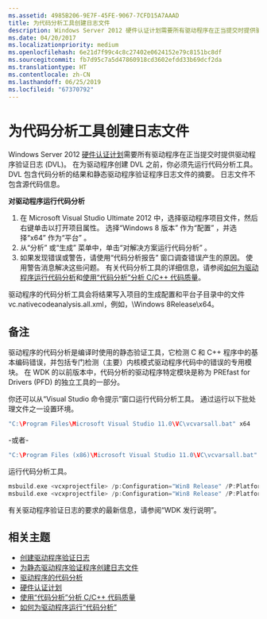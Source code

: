 ```yaml
---
ms.assetid: 4985B206-9E7F-45FE-9067-7CFD15A7AAAD
title: 为代码分析工具创建日志文件
description: Windows Server 2012 硬件认证计划需要所有驱动程序在正当提交时提供驱动程序验证日志 (DVL)。
ms.date: 04/20/2017
ms.localizationpriority: medium
ms.openlocfilehash: 6e21d7f99c4c8c27402e0624152e79c8151bc8df
ms.sourcegitcommit: fb7d95c7a5d47860918cd3602efdd33b69dcf2da
ms.translationtype: HT
ms.contentlocale: zh-CN
ms.lasthandoff: 06/25/2019
ms.locfileid: "67370792"
---
```

# <a name="creating-a-log-file-for-the-code-analysis-tool"></a>为代码分析工具创建日志文件

Windows Server 2012 [硬件认证计划](https://go.microsoft.com/fwlink/p/?linkid=227016)需要所有驱动程序在正当提交时提供驱动程序验证日志 (DVL)。 在为驱动程序创建 DVL 之前，你必须先运行代码分析工具。 DVL 包含代码分析的结果和静态驱动程序验证程序日志文件的摘要。 日志文件不包含源代码信息。

**对驱动程序运行代码分析**

1.  在 Microsoft Visual Studio Ultimate 2012 中，选择驱动程序项目文件，然后右键单击以打开项目属性。 选择“Windows 8 版本”  作为“配置”  ，并选择“x64”  作为“平台”  。
2.  从“分析”  或“生成”  菜单中，单击“对解决方案运行代码分析”  。
3.  如果发现错误或警告，请使用“代码分析报告”  窗口调查错误产生的原因。 使用警告消息解决这些问题。 有关代码分析工具的详细信息，请参阅[如何为驱动程序运行代码分析](https://docs.microsoft.com/windows-hardware/drivers/devtest/how-to-run-code-analysis-for-drivers)和[使用“代码分析”分析 C/C++ 代码质量](https://go.microsoft.com/fwlink/p/?linkid=226836)。

驱动程序的代码分析工具会将结果写入项目的生成配置和平台子目录中的文件 vc.nativecodeanalysis.all.xml，例如，\\Windows 8Release\\x64。

## <a name="span-idremarksspanspan-idremarksspanspan-idremarksspanremarks"></a><span id="Remarks"></span><span id="remarks"></span><span id="REMARKS"></span>备注


驱动程序的代码分析是编译时使用的静态验证工具，它检测 C 和 C++ 程序中的基本编码错误，并包括专门检测（主要）内核模式驱动程序代码中的错误的专用模块。 在 WDK 的以前版本中，代码分析的驱动程序特定模块是称为 PREfast for Drivers (PFD) 的独立工具的一部分。

你还可以从“Visual Studio 命令提示”窗口运行代码分析工具。 通过运行以下批处理文件之一设置环境。

```cpp
"C:\Program Files\Microsoft Visual Studio 11.0\VC\vcvarsall.bat" x64
```

-或者-

```cpp
"C:\Program Files (x86)\Microsoft Visual Studio 11.0\VC\vcvarsall.bat" x64
```

运行代码分析工具。

```cpp
msbuild.exe <vcxprojectfile> /p:Configuration="Win8 Release" /P:Platform=x64 /target:clean
msbuild.exe <vcxprojectfile> /p:Configuration="Win8 Release" /P:Platform=x64 /P:RunCodeAnalysisOnce=True
```

有关驱动程序验证日志的要求的最新信息，请参阅“WDK 发行说明”。

## <a name="span-idrelated_topicsspanrelated-topics"></a><span id="related_topics"></span>相关主题


* [创建驱动程序验证日志](creating-a-driver-verification-log.md)
* [为静态驱动程序验证程序创建日志文件](creating-a-log-file-for-static-driver-verifier.md)
* [驱动程序的代码分析](https://docs.microsoft.com/windows-hardware/drivers/devtest/code-analysis-for-drivers)
* [硬件认证计划](https://go.microsoft.com/fwlink/p/?linkid=227016)
* [使用“代码分析”分析 C/C++ 代码质量](https://go.microsoft.com/fwlink/p/?linkid=226836)
* [如何为驱动程序运行“代码分析”](https://docs.microsoft.com/windows-hardware/drivers/devtest/how-to-run-code-analysis-for-drivers)
 

 






